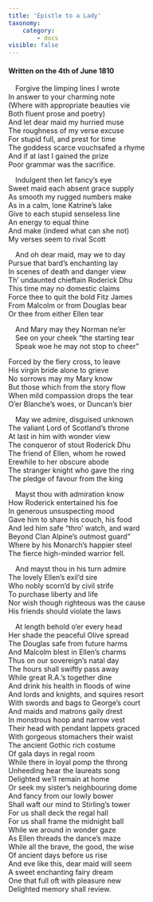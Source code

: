 ```yaml
---
title: 'Epistle to a Lady'
taxonomy:
    category:
        - docs
visible: false
---
```


#### Written on the 4th of June 1810  
  
&emsp;Forgive the limping lines I wrote  
In answer to your charming note  
(Where with appropriate beauties vie  
Both fluent prose and poetry)  
And let dear maid my hurried muse  
The roughness of my verse excuse  
For stupid full, and prest for time  
The goddess scarce vouchsafed a rhyme  
And if at last I gained the prize  
Poor grammar was the sacrifice.  
  
&emsp;Indulgent then let fancy’s eye  
Sweet maid each absent grace supply  
As smooth my rugged numbers make  
As in a calm, lone Katrine’s lake  
Give to each stupid senseless line  
An energy to equal thine  
And make (indeed what can she not)  
My verses seem to rival Scott  
  
&emsp;And oh dear maid, may we to day  
Pursue that bard’s enchanting lay  
In scenes of death and danger view  
Th’ undaunted chieftain Roderick Dhu  
This time may no domestic claims  
Force thee to quit the bold Fitz James  
From Malcolm or from Douglas bear  
Or thee from either Ellen tear  
  
&emsp;And Mary may they Norman ne’er  
&emsp;See on your cheek “the starting tear  
&emsp;Speak woe he may not stop to cheer”  
  
Forced by the fiery cross, to leave   
His virgin bride alone to grieve  
No sorrows may my Mary know  
But those which from the story flow  
When mild compassion drops the tear  
O’er Blanche’s woes, or Duncan’s bier  
  
&emsp;May we admire, disguised unknown  
The valiant Lord of Scotland’s throne  
At last in him with wonder view  
The conqueror of stout Roderick Dhu  
The friend of Ellen, whom he rowed  
Erewhile to her obscure abode  
The stranger knight who gave the ring  
The pledge of favour from the king  
  
&emsp;Mayst thou with admiration know  
How Roderick entertained his foe  
In generous unsuspecting mood  
Gave him to share his couch, his food  
And led him safe “thro’ watch, and ward  
Beyond Clan Alpine’s outmost guard”  
Where by his Monarch’s happier steel  
The fierce high-minded warrior fell.  
  
&emsp;And mayst thou in his turn admire  
The lovely Ellen’s exil’d sire  
Who nobly scorn’d by civil strife  
To purchase liberty and life  
Nor wish though righteous was the cause  
His friends should violate the laws  
  
&emsp;At length behold o’er every head  
Her shade the peaceful Olive spread  
The Douglas safe from future harms  
And Malcolm blest in Ellen’s charms  
Thus on our sovereign’s natal day  
The hours shall swiftly pass away  
While great R.A.’s together dine  
And drink his health in floods of wine  
And lords and knights, and squires resort  
With swords and bags to George’s court  
And maids and matrons gaily drest  
In monstrous hoop and narrow vest  
Their head with pendant lappets graced  
With gorgeous stomachers their waist  
The ancient Gothic rich costume  
Of gala days in regal room  
While there in loyal pomp the throng  
Unheeding hear the laureats song  
Delighted we’ll remain at home  
Or seek my sister’s neighbouring dome  
And fancy from our lowly bower  
Shall waft our mind to Stirling’s tower  
For us shall deck the regal hall  
For us shall frame the midnight ball  
While we around in wonder gaze  
As Ellen threads the dance’s maze  
While all the brave, the good, the wise  
Of ancient days before us rise  
And eve like this, dear maid will seem  
A sweet enchanting fairy dream  
One that full oft with pleasure new  
Delighted memory shall review.